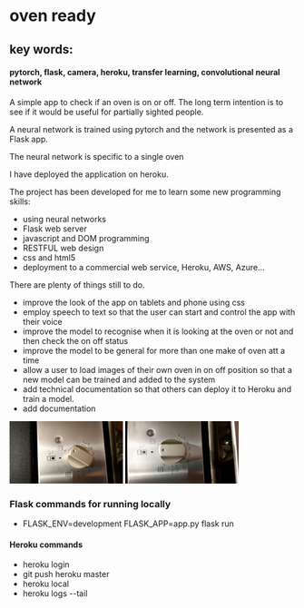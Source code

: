 # oven ready

## key words: 
#### pytorch, flask, camera, heroku, transfer learning, convolutional neural network

A simple app to check if an oven is on or off. The long term intention is to see if it would be useful for partially sighted people.

A neural network is trained using pytorch and the network is presented as a Flask app.

The neural network is specific to a single oven

I have deployed the application on heroku.

The project has been developed for me to learn some new programming skills:

- using neural networks 
- Flask web server
- javascript and DOM programming
- RESTFUL web design
- css and html5
- deployment to a commercial web service, Heroku, AWS, Azure...

There are plenty of things still to do.

- improve the look of the app on tablets and phone using css
- employ speech to text so that the user can start and control the app with their voice
- improve the model to recognise when it is looking at the oven or not and then check the on off status
- improve the model to be general for more than one make of oven att a time
- allow a user to load images of their own oven in on off position so that a new model can be trained and added to the system
- add technical documentation so that others can deploy it to Heroku and train a model.
- add documentation 

<img src="oven_on_0404.jpg" alt="oven on" width="200" data-rotate="90"/>

<img src="oven_off_0381.jpg" alt="oven off" width="200"/>

### Flask commands for running locally

- FLASK_ENV=development FLASK_APP=app.py flask run

#### Heroku commands

- heroku login
- git push heroku master
- heroku local
- heroku logs --tail




